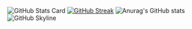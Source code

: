 ![GitHub Stats Card](https://github-readme-stats.vercel.app/api?username=Sulemanali511)
[![GitHub Streak](https://github-readme-streak-stats.herokuapp.com?user=Sulemanali511&date_format=M%20j%5B%2C%20Y%5D)](https://git.io/streak-stats)
![Anurag's GitHub stats](https://github-readme-stats.vercel.app/api?username=Sulemanali511&show_icons=true&theme=radical)
![GitHub Skyline](https://skyline.github.com/sulemanali511/2020)
